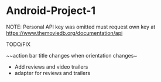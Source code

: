 # Android-Project-1

NOTE: Personal API key was omitted must request own key at https://www.themoviedb.org/documentation/api

TODO/FIX

~~action bar title changes when orientation changes~
- Add reviews and video trailers
- adapter for reviews and trailers
